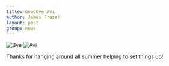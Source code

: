 ```yaml
---
title: Goodbye Avi
author: James Fraser
layout: post
group: news
---
```

 <img src="/lab/static/img/news/avi-summer1.JPG" alt="Bye" class="img-fluid">
 <img src="/lab/static/img/news/avi-summer2.JPG" alt="Avi" class="img-fluid">

Thanks for hanging around all summer helping to set things up!
